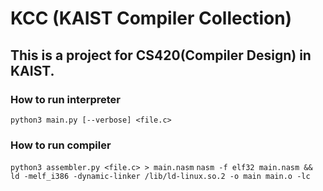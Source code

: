 # KCC (KAIST Compiler Collection)

## This is a project for CS420(Compiler Design) in KAIST.

### How to run interpreter
`python3 main.py [--verbose] <file.c>`

### How to run compiler
`python3 assembler.py <file.c> > main.nasm`
`nasm -f elf32 main.nasm && ld -melf_i386 -dynamic-linker /lib/ld-linux.so.2 -o main main.o -lc`
